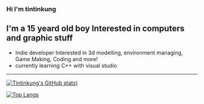 ### Hi I'm tintinkung 
## I'm a 15 yeard old boy Interested in computers and graphic stuff
- Indie developer Interested in 3d modelling, environment managing,  Game Making, Coding and more!
- currently learning C++ with visual studio
---
[![Tintinkung's GitHub stats](https://github-readme-stats.vercel.app/api?username=tintinkung&count_privates=true&show_icons=true&theme=onedark&count_private))](https://github.com/anuraghazra/github-readme-stats)

[![Top Langs](https://github-readme-stats.vercel.app/api/top-langs/?username=tintinkung&theme=onedark&count_privates=true&show_icons=true&langs_count=5)](https://github.com/anuraghazra/github-readme-stats)
<!--
**tintinkung/tintinkung** is a ✨ _special_ ✨ repository because its `README.md` (this file) appears on your GitHub profile.

Here are some ideas to get you started:

- 🔭 I’m currently working on ...
- 🌱 I’m currently learning ...
- 👯 I’m looking to collaborate on ...
- 🤔 I’m looking for help with ...
- 💬 Ask me about ...
- 📫 How to reach me: ...
- 😄 Pronouns: ...
- ⚡ Fun fact: ...
-->
